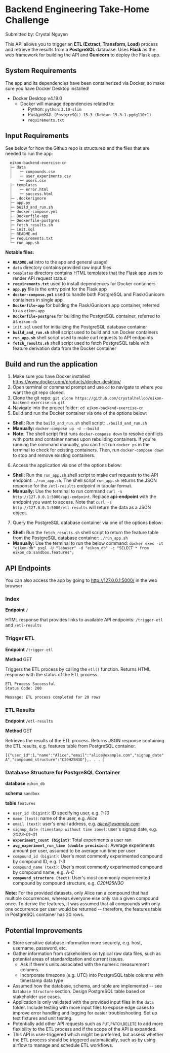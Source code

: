 # Backend Engineering Take-Home Challenge

Submitted by: Crystal Nguyen

This API allows you to trigger an **ETL (Extract, Transform, Load)** process and retrieve the results from a **PostgreSQL** database. Uses **Flask** as the web framework for building the API and **Gunicorn** to deploy the Flask app.

## System Requirements

The app and its dependencies have been containerized via Docker, so make sure you have Docker Desktop installed! 

- Docker Desktop v4.19.0
  - Docker will manage dependencies related to:
    - Python: `python:3.10-slim`
    - PostgreSQL `(PostgreSQL) 15.3 (Debian 15.3-1.pgdg110+1)`
    - `requirements.txt`

## Input Requirements

See below for how the Github repo is structured and the files that are needed to run the app:

```symbol
  eikon-backend-exercise-cn
  ├─ data
  │   ├─ compounds.csv
  │   ├─ user_experiments.csv
      └─ users.csv
  ├─ templates
  │   ├─ error.html
  │   └─ success.html
  ├─ .dockerignore
  ├─ app.py
  ├─ build_and_run.sh
  ├─ docker-compose.yml
  ├─ Dockerfile-app
  ├─ Dockerfile-postgres
  ├─ fetch_results.sh
  ├─ init.sql
  ├─ README.md
  ├─ requirements.txt
  └─ run_app.sh
```

**Notable files:**
- **`README.md`** intro to the app and general usage!
- `data` directory contains provided raw input files
- `templates` directory contains HTML templates that the Flask app uses to render API request status
- **`requirements.txt`** used to install dependences for Docker containers
- **`app.py`** file is the entry point for the Flask app
- **`docker-compose.yml`** used to handle both PostgreSQL and Flask/Gunicorn containers in single app
- **`Dockerfile-app`** for building the Flask/Gunicorn app container, referred to as `eikon-app`
- **`Dockerfile-postgres`** for building the PostgreSQL container, referred to as `eikon-db`
- `init.sql` used for initializing the PostgreSQL database container
- **`build_and_run.sh`** shell script used to build and run Docker containers
- **`run_app.sh`** shell script used to make curl requests to API endpoints
- **`fetch_results.sh`** shell script used to fetch PostgreSQL table with feature derivation data from the Docker container

## Build and run the application

1. Make sure you have Docker installed https://www.docker.com/products/docker-desktop/
3. Open terminal or command prompt and use `cd` to navigate to where you want the git repo cloned.
2. Clone the git repo: `git clone https://github.com/crystalhelloo/eikon-backend-exercise-cn.git`
4. Navigate into the project folder: `cd eikon-backend-exercise-cn`
5. Build and run the Docker container via one of the options below:
 - **Shell:** Run the `build_and_run.sh` shell script: `./build_and_run.sh`
 - **Manually:** `docker-compose up -d --build`
 - **Note:** The shell script first runs `docker-compose down` to resolve conflicts with ports and container names upon rebuilding containers. If you're running the command manually, you can first run `docker ps` in the terminal to check for existing containers. Then, run `docker-compose down` to stop and remove existing containers. 
6. Access the application via one of the options below:
 - **Shell:** Run the `run_app.sh` shell script to make curl requests to the API endpoint: `./run_app.sh`. The shell script `run_app.sh` returns the JSON response for the `/etl-results` endpoint in tabular format.
 - **Manually:** Use the terminal to run command `curl -s http://127.0.0.1:5000/api-endpoint`. Replace **api-endpoint** with the endpoint you want to access. Note that `curl -s http://127.0.0.1:5000/etl-results` will return the data as a JSON object.
7. Query the PostgreSQL database container via one of the options below:
 - **Shell:** Run the `fetch_results.sh` shell script to return the feature table from the PostgreSQL database container: `./run_app.sh`
 - **Manually:** Use the terminal to run the below command:
 ```docker exec -it "eikon-db" psql -U "labuser" -d "eikon_db" -c "SELECT * from eikon_db.sandbox.features";```


## API Endpoints

You can also access the app by going to http://127.0.0.1:5000/ in the web browser

### Index
**Endpoint** `/`

HTML response that provides links to available API endpoints: `/trigger-etl` and `/etl-results`

### Trigger ETL

**Endpoint** `/trigger-etl`

**Method** GET

Triggers the ETL process by calling the `etl()` function. Returns HTML response with the status of the ETL process.

```
ETL Process Successful
Status Code: 200

Message: ETL process completed for 20 rows
```

### ETL Results

**Endpoint** `/etl-results`

**Method** GET

Retrieves the results of the ETL process. Returns JSON response containing the ETL results, e.g. features table from PostgreSQL container.

```
[{"user_id":1,"name":"Alice","email":"alice@example.com","signup_date":1672531200000,"experiment_count":2,"avg_experiment_run_time":12.5,"compound_id":1,"compound_name":"Compound A","compound_structure":"C20H25N3O"},. . . ]
```

### Database Structure for PostgreSQL Container

**database** `eikon_db`

**schema** `sandbox`

**table** `features`

-  `user_id (bigint)`: ID specifying user, e.g. *1-10*
-  `name (text)`: name of the user, e.g. *Alice*
-  `email (text)`: user's email address, e.g. *alice@example.com*
-  `signup_date (timestamp without time zone)`: user's signup date, e.g. *2023-01-01*
-  **`experiment_count (bigint)`**: Total experiments a user ran
-  **`avg_experiment_run_time (double precision)`**: Average experiments amount per user, assumed to be average run time per user
-  `compound_id (bigint)`: User's most commonly experimented compound by compound ID, e.g. *1-3*
-  `compound_name (text)`: User's most commonly experimented compound by compound name, e.g. *A-C*
-  **`compound_structure (text)`**: User's most commonly experimented compound by compound structure, e.g. *C20H25N3O*

**Note:** For the provided datasets, only Alice ran a compound that had multiple occurrences, whereas everyone else only ran a given compound once. To derive the features, it was assumed that all compounds with only one occurrence per user would be returned -- therefore, the features table in PostgreSQL container has 20 rows.

## Potential Improvements

- Store sensitive database information more securely, e.g. host, username, password, etc.
- Gather information from stakeholders on typical raw data files, such as potential areas of standardization and current issues.
  - Ask if there's units associated with the numeric measurement columns.
  - Incorporate timezone (e.g. UTC) into PostgreSQL table columns with timestamp data type
- Assumed how the database, schema, and table are implemented -- see `Database Structure` section. Design PostgreSQL table based on stakeholder use cases.
- Application is only validated with the provided input files in the `data` folder. Include testing with more input files to expose edge cases to improve error handling and logging for easier troubleshooting. Set up text fixtures and unit testing.
- Potentially add other API requests such as `PUT`,`PATCH`,`DELETE` to add more flexibility to the ETL process and if the scope of the API is expanded.
- This API is user-triggered which might be preferred, but assess whether the ETL process should be triggered automatically, such as by using airflow to manage and schedule ETL workflows.
